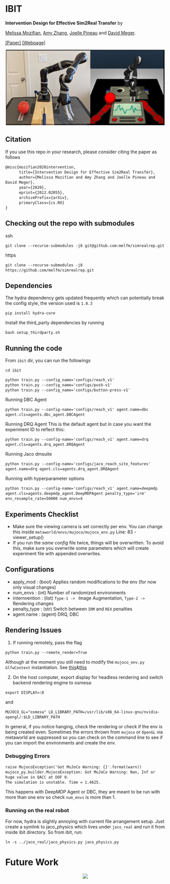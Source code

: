 # IBIT

**Intervention Design for Effective Sim2Real Transfer** by

[Melissa Mozifian](https://melfm.github.io/about.html), [Amy Zhang](https://amyzhang.github.io/), [Joelle Pineau](https://mila.quebec/en/person/joelle-pineau/) and [David Meger](https://mila.quebec/en/person/david-meger/).

[[Paper]](TODO) [[Webpage]](https://sites.google.com/view/ibit)

<p align="center">
  <img src="images/robot_teaser.png" />
</p>

## Citation
If you use this repo in your research, please consider citing the paper as follows
```
@misc{mozifian2020intervention,
      title={Intervention Design for Effective Sim2Real Transfer}, 
      author={Melissa Mozifian and Amy Zhang and Joelle Pineau and David Meger},
      year={2020},
      eprint={2012.02055},
      archivePrefix={arXiv},
      primaryClass={cs.RO}
}
```

## Checking out the repo with submodules
ssh
```
git clone --recurse-submodules -j8 git@github.com:melfm/simrealrep.git
```

https
```
git clone --recurse-submodules -j8 https://github.com/melfm/simrealrep.git
```

## Dependencies
The hydra dependency gets updated frequently which can potentially break the config style, the version used is `1.0.3`
```
pip install hydra-core
```
Install the third_party dependencies by running
```
bash setup_thirdparty.sh
```

## Running the code
From `ibit` dir, you can run the followings
```
cd ibit
```

```
python train.py --config_name='configs/reach_v1'
python train.py --config_name='configs/push-v1'
python train.py --config_name='configs/button-press-v1'
```

Running DBC Agent
```
python train.py --config-name='configs/reach_v1' agent.name=dbc agent.cls=agents.dbc_agent.DBCAgent
```

Running DRQ Agent
This is the default agent but in case you want the experiment ID to reflect this:
```
python train.py --config-name='configs/reach_v1' agent.name=drq agent.cls=agents.drq_agent.DRQAgent
```
Running Jaco dmsuite
```
python train.py --config-name='configs/jaco_reach_site_features' agent.name=drq agent.cls=agents.drq_agent.DRQAgent
```

Running with hyperparameter options
```
python train.py --config-name='configs/reach_v1' agent.name=deepmdp agent.cls=agents.deepmdp_agent.DeepMDPAgent penalty_type='irm' env_resample_rate=50000 num_envs=4
```

## Experiments Checklist
- Make sure the viewing camera is set correctly per env. You can change this inside `metaworld/envs/mujoco/mujoco_env.py` Line: 83 - viewer_setup()
- If you run the *same config* file twice, things will be overwritten. To avoid this, make sure you overwrite some parameters which will create experiment file with appended overwrites.

## Configurations
- apply_mod : (bool) Applies random modifications to the env (for now only visual changes)
- num_envs : (int) Number of randomized environments
- internvention : (list) `Type-1 -> ` Image Augmentation, `Type-2 -> ` Rendering changes
- penalty_type : (str) Switch between `IRM` and `REX` penalties
- agent.name : (agent) DRQ, DBC

## Rendering Issues
1) If running remotely, pass the flag
```
python train.py --remote_render=True
```
Although at the moment you still need to modify the `mujoco_env.py` `GlfwContext` instantiation. See [this](https://github.com/melfm/metaworld/blob/master/metaworld/envs/mujoco/mujoco_env.py#L21)&[this](https://github.com/melfm/metaworld/blob/master/metaworld/envs/mujoco/mujoco_env.py#L42)

2) On the host computer, export display for headless rendering and switch backend rendering engine to osmesa:
```
export DISPLAY=:0
```
and
```
MUJOCO_GL="osmesa" LD_LIBRARY_PATH=/usr/lib/x86_64-linux-gnu/nvidia-opengl/:$LD_LIBRARY_PATH
```

In general, if you notice hanging, check the rendering or check if the env is being created even. Sometimes the errors thrown from `mujoco` or `OpenGL` via metaworld are 
suppressed so you can check on the command line to see if you can import the environments and create the env.

### Debugging Errors
```
raise MujocoException('Got MuJoCo Warning: {}'.format(warn)) mujoco_py.builder.MujocoException: Got MuJoCo Warning: Nan, Inf or huge value in QACC at DOF 0.
The simulation is unstable. Time = 1.4625.
```
This happens with DeepMDP Agent or DBC, they are meant to be run with more than one env so check `num_envs` is more than 1.

### Running on the real robot
For now, hydra is slightly annoying with current file arrangement setup. Just create a symlink to jaco_physics which lives under `jaco_real` and run it from inside ibit directory.
So from ibit, run:
```
ln -s ../jaco_real/jaco_physics.py jaco_physics.py
```

# Future Work
<p align="center">
  <img src="images/help_jaco.gif" />
</p>
